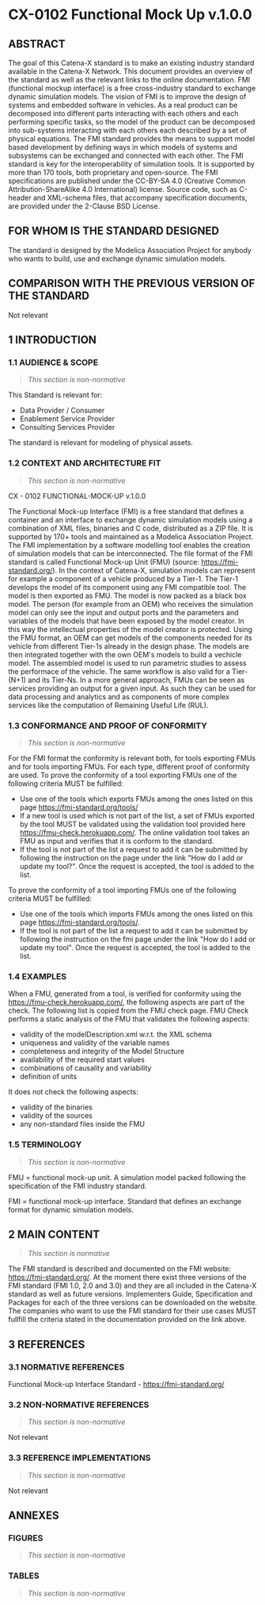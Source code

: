 # CX-0102 Functional Mock Up v.1.0.0

## ABSTRACT

The goal of this Catena-X standard is to make an existing industry standard available in the Catena-X Network. This document provides an overview of the standard as well as the relevant links to the online documentation.
FMI (functional mockup interface) is a free cross-industry standard to exchange dynamic simulation models.
The vision of FMI is to improve the design of systems and embedded software in vehicles. As a real product can be decomposed into different parts interacting with each others and each performing specific tasks, so the model of the product can be decomposed into sub-systems interacting with each others each described by a set of physical equations. The FMI standard provides the means to support model based development by defining ways in which models of systems and subsystems can be exchanged and connected with each other.
The FMI standard is key for the interoperability of simulation tools. It is supported by more than 170 tools, both proprietary and open-source. The FMI specifications are published under the CC-BY-SA 4.0 (Creative Common Attribution-ShareAlike 4.0 International) license. Source code, such as C-header and XML-schema files, that accompany specification documents, are provided under the 2-Clause BSD License.

## FOR WHOM IS THE STANDARD DESIGNED

The standard is designed by the Modelica Association Project for anybody who wants to build, use and exchange dynamic simulation models.

## COMPARISON WITH THE PREVIOUS VERSION OF THE STANDARD

Not relevant

## 1 INTRODUCTION

### 1.1 AUDIENCE & SCOPE

> *This section is non-normative*

This Standard is relevant for:

- Data Provider / Consumer
- Enablement Service Provider
- Consulting Services Provider

The standard is relevant for modeling of physical assets.

### 1.2 CONTEXT AND ARCHITECTURE FIT

> *This section is non-normative*

CX - 0102 FUNCTIONAL-MOCK-UP v.1.0.0

The Functional Mock-up Interface (FMI) is a free standard that defines a container and an interface to exchange dynamic simulation models using a combination of XML files, binaries and C code, distributed as a ZIP file. It is supported by 170+ tools and maintained as a Modelica Association Project. The FMI implementation by a software modelling tool enables the creation of simulation models that can be interconnected. The file format of the FMI standard is called Functional Mock-up Unit (FMU) (source: https://fmi-standard.org/).
In the context of Catena-X, simulation models can represent for example a component of a vehicle produced by a Tier-1. The Tier-1 develops the model of its component using any FMI compatible tool. The model is then exported as FMU. The model is now packed as a black box model. The person (for example from an OEM) who receives the simulation model can only see the input and output ports and the parameters and variables of the models that have been exposed by the model creator. In this way the intellectual properties of the model creator is protected.
Using the FMU format, an OEM can get models of the components needed for its vehicle from different Tier-1s already in the design phase. The models are then integrated together with the own OEM's models to build a vechicle model. The assembled model is used to run parametric studies to assess the performace of the vehicle. The same workflow is also valid for a Tier-(N+1) and its Tier-Ns.
In a more general approach, FMUs can be seen as services providing an output for a given input. As such they can be used for data processing and analytics and as components of more complex services like the computation of Remaining Useful Life (RUL).

### 1.3 CONFORMANCE AND PROOF OF CONFORMITY

> *This section is non-normative*

For the FMI format the conformity is relevant both, for tools exporting FMUs and for tools importing FMUs. For each type, different proof of conformity are used. To prove the conformity of a tool exporting FMUs one of the following criteria MUST be fulfilled:

- Use one of the tools which exports FMUs among the ones listed on this page https://fmi-standard.org/tools/
- If a new tool is used which is not part of the list, a set of FMUs exported by the tool MUST be validated using the validation tool provided here https://fmu-check.herokuapp.com/. The online validation tool takes an FMU as input and verifies that it is conform to the standard.
- If the tool is not part of the list a request to add it can be submitted by following the instruction on the page under the link "How do I add or update my tool?". Once the request is accepted, the tool is added to the list.

To prove the conformity of a tool importing FMUs one of the following criteria MUST be fulfilled:

- Use one of the tools which imports FMUs among the ones listed on this page https://fmi-standard.org/tools/.
- If the tool is not part of the list a request to add it can be submitted by following the instruction on the fmi page under the link "How do I add or update my tool". Once the request is accepted, the tool is added to the list.

### 1.4 EXAMPLES

When a FMU, generated from a tool, is verified for conformity using the https://fmu-check.herokuapp.com/, the following aspects are part of the check.
The following list is copied from the FMU check page. FMU Check performs a static analysis of the FMU that validates the following aspects:

- validity of the modelDescription.xml w.r.t. the XML schema
- uniqueness and validity of the variable names
- completeness and integrity of the Model Structure
- availability of the required start values
- combinations of causality and variability
- definition of units

It does not check the following aspects:

- validity of the binaries
- validity of the sources
- any non-standard files inside the FMU

### 1.5 TERMINOLOGY

> *This section is non-normative*

FMU = functional mock-up unit. A simulation model packed following the specification of the FMI industry standard.

FMI = functional mock-up interface. Standard that defines an exchange format for dynamic simulation models.

## 2 MAIN CONTENT

> *This section is normative*

The FMI standard is described and documented on the FMI website: https://fmi-standard.org/. At the moment there exist three versions of the FMI standard (FMI 1.0, 2.0 and 3.0) and they are all included in the Catena-X standard as well as future versions. Implementers Guide, Specification and Packages for each of the three versions can be downloaded on the website. The companies who want to use the FMI standard for their use cases MUST fullfill the criteria stated in the documentation provided on the link above.

## 3 REFERENCES

### 3.1 NORMATIVE REFERENCES

Functional Mock-up Interface Standard - https://fmi-standard.org/

### 3.2 NON-NORMATIVE REFERENCES

> *This section is non-normative*

Not relevant

### 3.3 REFERENCE IMPLEMENTATIONS

> *This section is non-normative*

Not relevant

## ANNEXES

### FIGURES

> *This section is non-normative*

### TABLES

> *This section is non-normative*
